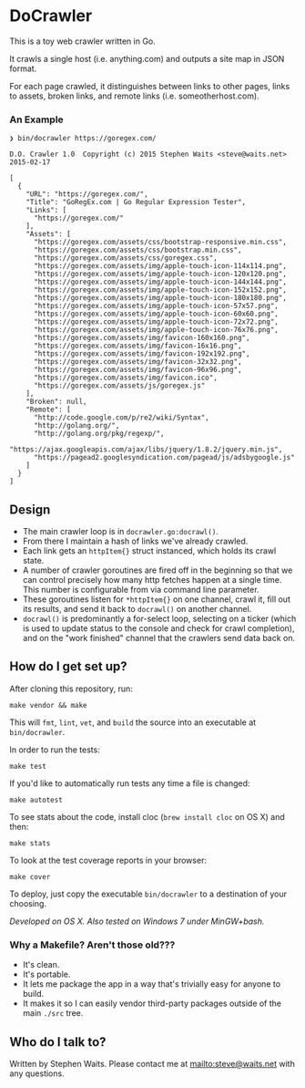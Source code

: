 # DoCrawler #

This is a toy web crawler written in Go.

It crawls a single host (i.e. anything.com) and outputs a site map in JSON format.

For each page crawled, it distinguishes between links to other pages, links to assets, broken links, and remote links (i.e. someotherhost.com).

### An Example

    ❯ bin/docrawler https://goregex.com/
    
    D.O. Crawler 1.0  Copyright (c) 2015 Stephen Waits <steve@waits.net>  2015-02-17
    
    [
      {
        "URL": "https://goregex.com/",
        "Title": "GoRegEx.com | Go Regular Expression Tester",
        "Links": [
          "https://goregex.com/"
        ],
        "Assets": [
          "https://goregex.com/assets/css/bootstrap-responsive.min.css",
          "https://goregex.com/assets/css/bootstrap.min.css",
          "https://goregex.com/assets/css/goregex.css",
          "https://goregex.com/assets/img/apple-touch-icon-114x114.png",
          "https://goregex.com/assets/img/apple-touch-icon-120x120.png",
          "https://goregex.com/assets/img/apple-touch-icon-144x144.png",
          "https://goregex.com/assets/img/apple-touch-icon-152x152.png",
          "https://goregex.com/assets/img/apple-touch-icon-180x180.png",
          "https://goregex.com/assets/img/apple-touch-icon-57x57.png",
          "https://goregex.com/assets/img/apple-touch-icon-60x60.png",
          "https://goregex.com/assets/img/apple-touch-icon-72x72.png",
          "https://goregex.com/assets/img/apple-touch-icon-76x76.png",
          "https://goregex.com/assets/img/favicon-160x160.png",
          "https://goregex.com/assets/img/favicon-16x16.png",
          "https://goregex.com/assets/img/favicon-192x192.png",
          "https://goregex.com/assets/img/favicon-32x32.png",
          "https://goregex.com/assets/img/favicon-96x96.png",
          "https://goregex.com/assets/img/favicon.ico",
          "https://goregex.com/assets/js/goregex.js"
        ],
        "Broken": null,
        "Remote": [
          "http://code.google.com/p/re2/wiki/Syntax",
          "http://golang.org/",
          "http://golang.org/pkg/regexp/",
          "https://ajax.googleapis.com/ajax/libs/jquery/1.8.2/jquery.min.js",
          "https://pagead2.googlesyndication.com/pagead/js/adsbygoogle.js"
        ]
      }
    ]

## Design ##

* The main crawler loop is in `docrawler.go:docrawl()`.
* From there I maintain a hash of links we've already crawled.
* Each link gets an `httpItem{}` struct instanced, which holds its crawl state.
* A number of crawler goroutines are fired off in the beginning so that we can control precisely how many http fetches happen at a single time. This number is configurable from via command line parameter.
* These goroutines listen for `*httpItem{}` on one channel, crawl it, fill out its results, and send it back to `docrawl()` on another channel.
* `docrawl()` is predominantly a for-select loop, selecting on a ticker (which is used to update status to the console and check for crawl completion), and on the "work finished" channel that the crawlers send data back on.

## How do I get set up? ##

After cloning this repository, run:

    make vendor && make

This will `fmt`, `lint`, `vet`, and `build` the source into an executable at `bin/docrawler`.

In order to run the tests:

    make test

If you'd like to automatically run tests any time a file is changed:

    make autotest

To see stats about the code, install cloc (`brew install cloc` on OS X) and then:

    make stats

To look at the test coverage reports in your browser:

    make cover

To deploy, just copy the executable `bin/docrawler` to a destination of your choosing.

*Developed on OS X. Also tested on Windows 7 under MinGW+bash.*

### Why a Makefile? Aren't those old???

* It's clean.
* It's portable.
* It lets me package the app in a way that's trivially easy for anyone to build.
* It makes it so I can easily vendor third-party packages outside of the main `./src` tree.

## Who do I talk to? ##

Written by Stephen Waits. Please contact me at <mailto:steve@waits.net> with any questions.
